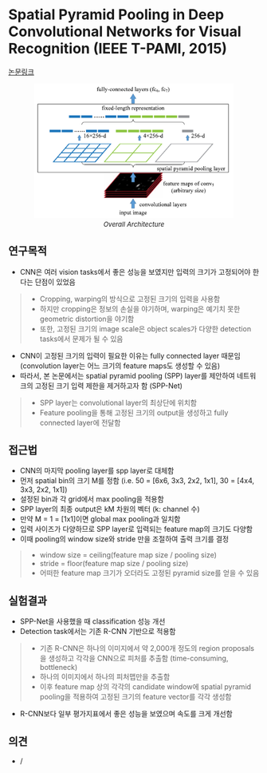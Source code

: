 # Spatial Pyramid Pooling in Deep Convolutional Networks for Visual Recognition (IEEE T-PAMI, 2015)

[논문링크](https://ieeexplore.ieee.org/abstract/document/7005506)

<p align="center">
    <img width="400" alt='fig1' src="./img/01_03_01.png?raw=true"></br>
    <em><font size=2>Overall Architecture</font></em>
</p>

## 연구목적
- CNN은 여러 vision tasks에서 좋은 성능을 보였지만 입력의 크기가 고정되어야 한다는 단점이 있었음
> - Cropping, warping의 방식으로 고정된 크기의 입력을 사용함
> - 하지만 cropping은 정보의 손실을 야기하며, warping은 예기치 못한 geometric distortion을 야기함
> - 또한, 고정된 크기의 image scale은 object scales가 다양한 detection tasks에서 문제가 될 수 있음
- CNN이 고정된 크기의 입력이 필요한 이유는 fully connected layer 때문임 (convolution layer는 어느 크기의 feature maps도 생성할 수 있음)
- 따라서, 본 논문에서는 spatial pyramid pooling (SPP) layer를 제안하여 네트워크의 고정된 크기 입력 제한을 제거하고자 함 (SPP-Net)
> - SPP layer는 convolutional layer의 최상단에 위치함
> - Feature pooling을 통해 고정된 크기의 output을 생성하고 fully connected layer에 전달함

## 접근법
- CNN의 마지막 pooling layer를 spp layer로 대체함
- 먼저 spatial bin의 크기 M를 정함 (i.e. 50 = [6x6, 3x3, 2x2, 1x1], 30 = [4x4, 3x3, 2x2, 1x1])
- 설정된 bin과 각 grid에서 max pooling을 적용함
- SPP layer의 최종 output은 kM 차원의 벡터 (k: channel 수)
- 만약 M = 1 = [1x1]이면 global max pooling과 일치함
- 입력 사이즈가 다양하므로 SPP layer로 입력되는 feature map의 크기도 다양함
- 이때 pooling의 window size와 stride 만을 조절하여 출력 크기를 결정
> - window size = ceiling(feature map size / pooling size)
> - stride = floor(feature map size / pooling size) 
> - 어떠한 feature map 크기가 오더라도 고정된 pyramid size를 얻을 수 있음

## 실험결과
- SPP-Net을 사용했을 때 classification 성능 개선
- Detection task에서는 기존 R-CNN 기반으로 적용함
> - 기존 R-CNN은 하나의 이미지에서 약 2,000개 정도의 region proposals을 생성하고 각각을 CNN으로 피처를 추출함 (time-consuming, bottleneck)
> - 하나의 이미지에서 하나의 피처맵만을 추출함
> - 이후 feature map 상의 각각의 candidate window에 spatial pyramid pooling을 적용하여 고정된 크기의 feature vector를 각각 생성함
- R-CNN보다 일부 평가지표에서 좋은 성능을 보였으며 속도를 크게 개선함

## 의견
- /